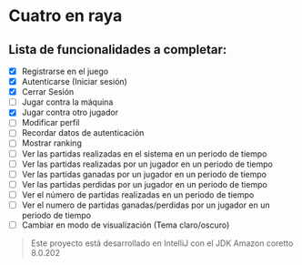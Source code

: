 # Cuatro en raya

## Lista de funcionalidades a completar:

- [x] Registrarse en el juego
- [x] Autenticarse (Iniciar sesión)
- [x] Cerrar Sesión
- [ ] Jugar contra la máquina
- [x] Jugar contra otro jugador
- [ ] Modificar perfil
- [ ] Recordar datos de autenticación
- [ ] Mostrar ranking
- [ ] Ver las partidas realizadas en el sistema en un periodo de tiempo
- [ ] Ver las partidas realizadas por un jugador en un periodo de tiempo
- [ ] Ver las partidas ganadas por un jugador en un periodo de tiempo
- [ ] Ver las partidas perdidas por un jugador en un periodo de tiempo
- [ ] Ver el número de partidas realizadas en un periodo de tiempo
- [ ] Ver el numero de partidas ganadas/perdidas por un jugador en un periodo de tiempo
- [ ] Cambiar en modo de visualización (Tema claro/oscuro)

> Este proyecto está desarrollado en IntelliJ
> con el JDK Amazon coretto 8.0.202
